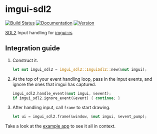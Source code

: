 # imgui-sdl2

[![Build Status](https://travis-ci.org/michaelfairley/rust-imgui-sdl2.svg?branch=master)](https://travis-ci.org/michaelfairley/rust-imgui-sdl2)
[![Documentation](https://docs.rs/imgui-sdl2/badge.svg)](https://docs.rs/imgui-sdl2)
[![Version](https://img.shields.io/crates/v/imgui-sdl2.svg)](https://crates.io/crates/imgui-sdl2)

[SDL2](https://github.com/Rust-SDL2/rust-sdl2) Input handling for [imgui-rs](https://github.com/Gekkio/imgui-rs)

## Integration guide

1. Construct it.
   ```rust
   let mut imgui_sdl2 = imgui_sdl2::ImguiSdl2::new(&mut imgui);
   ```
2. At the top of your event handling loop, pass in the input events, and ignore the ones that imgui has captured.
   ```rust
   imgui_sdl2.handle_event(&mut imgui, &event);
   if imgui_sdl2.ignore_event(&event) { continue; }
   ```
3. After handling input, call `frame` to start drawing.
   ```rust
   let ui = imgui_sdl2.frame(&window, &mut imgui, &event_pump);
   ```

Take a look at the [example app](https://github.com/michaelfairley/rust-imgui-sdl2/blob/master/examples/demo.rs) to see it all in context.
